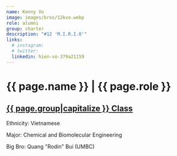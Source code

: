 ```yaml
---
name: Kenny Vo
image: images/bros/12kvo.webp
role: alumni
group: charter
description: "#12 'M.I.R.I.O'"
links:
  # instagram: 
  # twitter: 
  linkedin: hien-vo-379a21159
---
```


# {{ page.name }} | {{ page.role }} 
    
## [{{ page.group|capitalize }} Class](/ah/{{page.group}}s)
    
Ethnicity: Vietnamese

Major: Chemical and Biomolecular Engineering

Big Bro: Quang "Rodin" Bui (UMBC)


